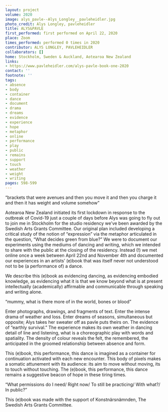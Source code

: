 ```yaml
---
layout: project
volume: 2020
image: alys_pavle--Alys_Longley__pavleheidler.jpg
photo_credit: Alys Longley, pavleheidler
title: ALYS&PAVLE
first_performed: first performed on April 22, 2020
place: Zoom
times_performed: performed 0 times in 2020
contributor: ALYS LONGLEY, PAVLEHEIDLER
collaborators: []
home: Stockholm, Sweden & Auckland, Aotearoa New Zealand
links:
- https://www.pavleheidler.com/alys-pavle-book-one-2020
contact: ''
footnote: ''
tags:
- absence
- body
- container
- dance
- document
- drama
- dreams
- evidence
- experience
- hope
- metaphor
- online
- performance
- play
- public
- remains
- support
- touch
- weather
- weight
- writing
pages: 598-599
---
```



“brackets that were avenues and then you move it and then you charge it and then it has weight and volume somehow”

Aotearoa New Zealand initiated its first lockdown in response to the outbreak of Covid-19 just a couple of days before Alys was going to fly out to join me in Stockholm for the studio residency we’ve been awarded by the Swedish Arts Grants Committee. Our original plan included developing a critical study of the notion of “expression” via the metaphor articulated in the question, “What decides green from blue?” We were to document our experiments using the mediums of dancing and writing, which we intended to share with the public at the closing of the residency. Instead (!) we met online once a week between April 22nd and November 4th and documented our experiences in an artists’ (e)book that was itself never not understood not to be (a performance of) a dance.

We describe this (e)book as evidencing dancing, as evidencing embodied knowledge, as evidencing what it is that we know beyond what is at present intellectually (academically) affirmable and communicable through speaking and writing alone.

“mummy, what is there more of in the world, bones or blood” 

Enter photographs, drawings, and fragments of text. Enter the intense drama of weather and loss. Enter dreams of seasons, simultaneous but opposite; Alys takes her sweater off as pavle puts theirs on. The evidence of “earthly survival.” The experience makes its own weather in dancing detail of line and listening, what is a choreographic play with words and spatiality. The density of colour reveals the felt, the remembered, the anticipated in the groomed relationship between absence and form.

This (e)book, this performance, this dance is imagined as a container for continuation activated with each new encounter. This body of pixels makes a somatic attunement with its audience: its aim to move without moving, its to touch without touching. The (e)book, this performance, this dance remains a suggestive beacon of hope in these tiring times.

“What permissions do I need/ Right now/ To still be practicing/ With what?/ In public?”

This (e)book was made with the support of Konstnärsnämnden, The Swedish Arts Grants Committee.
